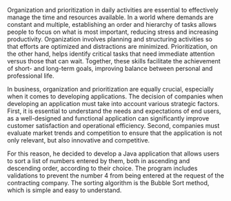 Organization and prioritization in daily activities are essential to effectively manage the time and resources available. In a world where demands are constant and multiple, establishing an order and hierarchy of tasks allows people to focus on what is most important, reducing stress and increasing productivity. Organization involves planning and structuring activities so that efforts are optimized and distractions are minimized. Prioritization, on the other hand, helps identify critical tasks that need immediate attention versus those that can wait. Together, these skills facilitate the achievement of short- and long-term goals, improving balance between personal and professional life.

In business, organization and prioritization are equally crucial, especially when it comes to developing applications. The decision of companies when developing an application must take into account various strategic factors. First, it is essential to understand the needs and expectations of end users, as a well-designed and functional application can significantly improve customer satisfaction and operational efficiency. Second, companies must evaluate market trends and competition to ensure that the application is not only relevant, but also innovative and competitive.

For this reason, he decided to develop a Java application that allows users to sort a list of numbers entered by them, both in ascending and descending order, according to their choice. The program includes validations to prevent the number 4 from being entered at the request of the contracting company. The sorting algorithm is the Bubble Sort method, which is simple and easy to understand.